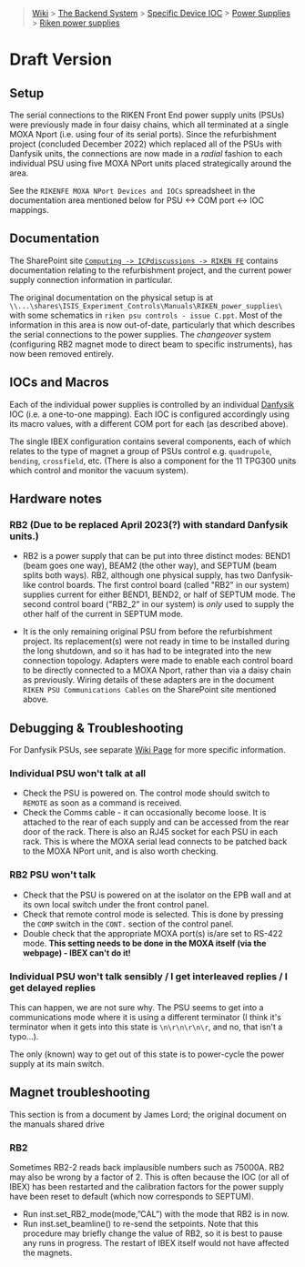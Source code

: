 > [Wiki](Home) > [The Backend System](The-Backend-System) > [Specific Device IOC](Specific-Device-IOC) > [Power Supplies](Power-Supplies) > [Riken power supplies](Riken-power-supplies)

# Draft Version

## Setup

The serial connections to the RIKEN Front End power supply units (PSUs) were previously made in four daisy chains, which all terminated at a single MOXA Nport (i.e. using four of its serial ports).  Since the refurbishment project (concluded December 2022) which replaced all of the PSUs with Danfysik units, the connections are now made in a _radial_ fashion to each individual PSU using five MOXA NPort units placed strategically around the area.

See the `RIKENFE MOXA NPort Devices and IOCs` spreadsheet in the documentation area mentioned below for PSU <-> COM port <-> IOC mappings.

## Documentation

The SharePoint site [`Computing -> ICPdiscussions -> RIKEN FE`](http://www.facilities.rl.ac.uk/isis/computing/ICPdiscussions/RIKEN%20FE) contains documentation relating to the refurbishment project, and the current power supply connection information in particular.

The original documentation on the physical setup is at `\\...\shares\ISIS_Experiment_Controls\Manuals\RIKEN_power_supplies\` with some schematics in `riken psu controls - issue C.ppt`.  Most of the information in this area is now out-of-date, particularly that which describes the serial connections to the power supplies.  The _changeover_ system (configuring RB2 magnet mode to direct beam to specific instruments), has now been removed entirely.

## IOCs and Macros

Each of the individual power supplies is controlled by an individual [Danfysik](https://github.com/ISISComputingGroup/ibex_developers_manual/wiki/Danfysik) IOC (i.e. a one-to-one mapping).  Each IOC is configured accordingly using its macro values, with a different COM port for each (as described above).

The single IBEX configuration contains several components, each of which relates to the type of magnet a group of PSUs control e.g. `quadrupole`, `bending`, `crossfield`, etc.  (There is also a component for the 11 TPG300 units which control and monitor the vacuum system).

## Hardware notes

### RB2 (**Due to be replaced April 2023(?) with standard Danfysik units.**)

- RB2 is a power supply that can be put into three distinct modes: BEND1 (beam goes one way), BEAM2 (the other way), and SEPTUM (beam splits both ways). RB2, although one physical supply, has two Danfysik-like control boards. The first control board (called "RB2" in our system) supplies current for either BEND1, BEND2, or half of SEPTUM mode. The second control board ("RB2_2" in our system) is *only* used to supply the other half of the current in SEPTUM mode.

- It is the only remaining original PSU from before the refurbishment project.  Its replacement(s) were not ready in time to be installed during the long shutdown, and so it has had to be integrated into the new connection topology.  Adapters were made to enable each control board to be directly connected to a MOXA Nport, rather than via a daisy chain as previously.  Wiring details of these adapters are in the document `RIKEN PSU Communications Cables` on the SharePoint site mentioned above.


## Debugging & Troubleshooting

For Danfysik PSUs, see separate [Wiki Page](https://github.com/ISISComputingGroup/ibex_developers_manual/wiki/Danfysik) for more specific information.

### Individual PSU won't talk at all

- Check the PSU is powered on.  The control mode should switch to `REMOTE` as soon as a command is received.
- Check the Comms cable - it can occasionally become loose. It is attached to the rear of each supply and can be accessed from the rear door of the rack.  There is also an RJ45 socket for each PSU in each rack.  This is where the MOXA serial lead connects to be patched back to the MOXA NPort unit, and is also worth checking.

### RB2 PSU won't talk
- Check that the PSU is powered on at the isolator on the EPB wall and at its own local switch under the front control panel.
- Check that remote control mode is selected.  This is done by pressing the `COMP` switch in the `CONT.` section of the control panel.
- Double check that the appropriate MOXA port(s) is/are set to RS-422 mode. **This setting needs to be done in the MOXA itself (via the webpage) - IBEX can't do it!**

### Individual PSU won't talk sensibly / I get interleaved replies / I get delayed replies

This can happen, we are not sure why. The PSU seems to get into a communications mode where it is using a different terminator (I think it's terminator when it gets into this state is `\n\r\n\r\n\r`, and no, that isn't a typo...).

The only (known) way to get out of this state is to power-cycle the power supply at its main switch.

## Magnet troubleshooting 

This section is from a document by James Lord; the original document on the manuals shared drive

### RB2
Sometimes RB2-2 reads back implausible numbers such as 75000A. RB2 may also be wrong by a factor of 2. This is often because the IOC (or all of IBEX) has been restarted and the calibration factors for the power supply have been reset to default (which now corresponds to SEPTUM).
- Run inst.set_RB2_mode(mode,”CAL”) with the mode that RB2 is in now.
- Run inst.set_beamline() to re-send the setpoints.
Note that this procedure may briefly change the value of RB2, so it is best to pause any runs in progress. The restart of IBEX itself would not have affected the magnets.
